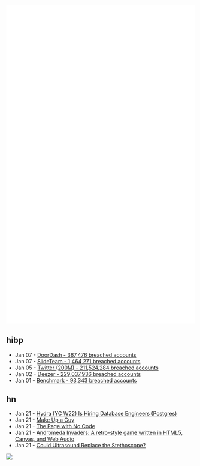 ![Metrics](https://raw.githubusercontent.com/phixion/phixion/master/metrics.svg)

## hibp

<!--
for https://github.com/phixion/phixion/blob/main/.github/workflows/feeds.yml
-->
<!--START_SECTION:haveibeenpwnd-->
- Jan 07 - [DoorDash - 367,476 breached accounts](https://haveibeenpwned.com/PwnedWebsites#DoorDash)
- Jan 07 - [SlideTeam - 1,464,271 breached accounts](https://haveibeenpwned.com/PwnedWebsites#SlideTeam)
- Jan 05 - [Twitter (200M) - 211,524,284 breached accounts](https://haveibeenpwned.com/PwnedWebsites#Twitter200M)
- Jan 02 - [Deezer - 229,037,936 breached accounts](https://haveibeenpwned.com/PwnedWebsites#Deezer)
- Jan 01 - [Benchmark - 93,343 breached accounts](https://haveibeenpwned.com/PwnedWebsites#Benchmark)
<!--END_SECTION:haveibeenpwnd-->

## hn

<!--
for https://github.com/phixion/phixion/blob/main/.github/workflows/feeds.yml
-->
<!--START_SECTION:hn-->
- Jan 21 - [Hydra (YC W22) Is Hiring Database Engineers (Postgres)](https://jobs.ashbyhq.com/hydra/880aa0ad-4cbb-4373-8a31-1478d5b7ebdc)
- Jan 21 - [Make Up a Guy](https://www.antipope.org/charlie/blog-static/2023/01/make-up-a-guy.html)
- Jan 21 - [The Page with No Code](https://danq.me/2023/01/11/nocode/)
- Jan 21 - [Andromeda Invaders: A retro-style game written in HTML5, Canvas, and Web Audio](https://susam.net/invaders.html)
- Jan 21 - [Could Ultrasound Replace the Stethoscope?](https://www.newyorker.com/science/annals-of-medicine/could-ultrasound-replace-the-stethoscope)
<!--END_SECTION:hn-->

<!--
for https://yhype.me
-->
![](https://hit.yhype.me/github/profile?user_id=13013670)
